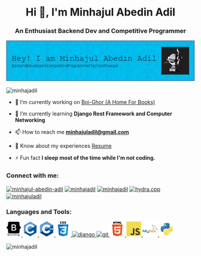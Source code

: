 <h1 align="center">Hi 👋, I'm Minhajul Abedin Adil</h1>
<h3 align="center">An Enthusiast Backend Dev and Competitive Programmer</h3>


![Header](./profilecover.png)




<p align="left"> <img src="https://komarev.com/ghpvc/?username=minhajadil&label=Profile%20views&color=0e75b6&style=flat" alt="minhajadil" /> </p>

- 🔭 I’m currently working on [Boi-Ghor (A Home For Books)](https://github.com/minhajadil/Boi-Ghor)

- 🌱 I’m currently learning **Django Rest Framework and Computer Networking**

- 📫 How to reach me **minhajuladil@gmail.com**

- 📄 Know about my experiences [Resume](https://drive.google.com/file/d/1Bsz6_4YnQpou3stOEUHJQ1uobVXxOlzO/view?usp=sharing)

- ⚡ Fun fact **I sleep most of the time while I'm not coding.**

<h3 align="left">Connect with me:</h3>
<p align="left">
<a href="https://linkedin.com/in/minhajul-abedin-adil" target="blank"><img align="center" src="https://raw.githubusercontent.com/rahuldkjain/github-profile-readme-generator/master/src/images/icons/Social/linked-in-alt.svg" alt="minhajul-abedin-adil" height="30" width="40" /></a>
<a href="https://www.codechef.com/users/minhajadil" target="blank"><img align="center" src="https://cdn.jsdelivr.net/npm/simple-icons@3.1.0/icons/codechef.svg" alt="minhajadil" height="30" width="40" /></a>
<a href="https://www.hackerrank.com/minhajadil" target="blank"><img align="center" src="https://raw.githubusercontent.com/rahuldkjain/github-profile-readme-generator/master/src/images/icons/Social/hackerrank.svg" alt="minhajadil" height="30" width="40" /></a>
<a href="https://codeforces.com/profile/hydra.cpp" target="blank"><img align="center" src="https://raw.githubusercontent.com/rahuldkjain/github-profile-readme-generator/master/src/images/icons/Social/codeforces.svg" alt="hydra.cpp" height="30" width="40" /></a>
<a href="https://www.leetcode.com/minhajuladil" target="blank"><img align="center" src="https://raw.githubusercontent.com/rahuldkjain/github-profile-readme-generator/master/src/images/icons/Social/leet-code.svg" alt="minhajuladil" height="30" width="40" /></a>
</p>

<h3 align="left">Languages and Tools:</h3>
<p align="left"> <a href="https://getbootstrap.com" target="_blank" rel="noreferrer"> <img src="https://raw.githubusercontent.com/devicons/devicon/master/icons/bootstrap/bootstrap-plain-wordmark.svg" alt="bootstrap" width="40" height="40"/> </a> <a href="https://www.cprogramming.com/" target="_blank" rel="noreferrer"> <img src="https://raw.githubusercontent.com/devicons/devicon/master/icons/c/c-original.svg" alt="c" width="40" height="40"/> </a> <a href="https://www.w3schools.com/cpp/" target="_blank" rel="noreferrer"> <img src="https://raw.githubusercontent.com/devicons/devicon/master/icons/cplusplus/cplusplus-original.svg" alt="cplusplus" width="40" height="40"/> </a> <a href="https://www.w3schools.com/css/" target="_blank" rel="noreferrer"> <img src="https://raw.githubusercontent.com/devicons/devicon/master/icons/css3/css3-original-wordmark.svg" alt="css3" width="40" height="40"/> </a> <a href="https://www.djangoproject.com/" target="_blank" rel="noreferrer"> <img src="https://cdn.worldvectorlogo.com/logos/django.svg" alt="django" width="40" height="40"/> </a> <a href="https://git-scm.com/" target="_blank" rel="noreferrer"> <img src="https://www.vectorlogo.zone/logos/git-scm/git-scm-icon.svg" alt="git" width="40" height="40"/> </a> <a href="https://www.w3.org/html/" target="_blank" rel="noreferrer"> <img src="https://raw.githubusercontent.com/devicons/devicon/master/icons/html5/html5-original-wordmark.svg" alt="html5" width="40" height="40"/> </a> <a href="https://developer.mozilla.org/en-US/docs/Web/JavaScript" target="_blank" rel="noreferrer"> <img src="https://raw.githubusercontent.com/devicons/devicon/master/icons/javascript/javascript-original.svg" alt="javascript" width="40" height="40"/> </a> <a href="https://www.mysql.com/" target="_blank" rel="noreferrer"> <img src="https://raw.githubusercontent.com/devicons/devicon/master/icons/mysql/mysql-original-wordmark.svg" alt="mysql" width="40" height="40"/> </a> <a href="https://www.python.org" target="_blank" rel="noreferrer"> <img src="https://raw.githubusercontent.com/devicons/devicon/master/icons/python/python-original.svg" alt="python" width="40" height="40"/> </a> </p>

<p><img align="center" src="https://github-readme-stats.vercel.app/api/top-langs?username=minhajadil&show_icons=true&locale=en&layout=compact" alt="minhajadil" /></p>
